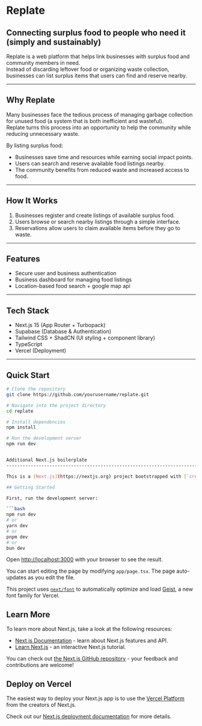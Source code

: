 # Replate

## Connecting surplus food to people who need it (simply and sustainably)

Replate is a web platform that helps link businesses with surplus food and community members in need.  
Instead of discarding leftover food or organizing waste collection, businesses can list surplus items that users can find and reserve nearby.

---

## Why Replate

Many businesses face the tedious process of managing garbage collection for unused food (a system that is both inefficient and wasteful).  
Replate turns this process into an opportunity to help the community while reducing unnecessary waste.

By listing surplus food:
- Businesses save time and resources while earning social impact points.
- Users can search and reserve available food listings nearby.
- The community benefits from reduced waste and increased access to food.

---

## How It Works

1. Businesses register and create listings of available surplus food.  
2. Users browse or search nearby listings through a simple interface.  
3. Reservations allow users to claim available items before they go to waste.

---

## Features

- Secure user and business authentication  
- Business dashboard for managing food listings  
- Location-based food search + google map api

---

## Tech Stack

- Next.js 15 (App Router + Turbopack)  
- Supabase (Database & Authentication)  
- Tailwind CSS + ShadCN (UI styling + component library)  
- TypeScript  
- Vercel (Deployment)

---

## Quick Start

```bash
# Clone the repository
git clone https://github.com/yourusername/replate.git

# Navigate into the project directory
cd replate

# Install dependencies
npm install

# Run the development server
npm run dev


Additional Next.js boilerplate
---------------------------------------------------------------------------------------------------------------------------------------

This is a [Next.js](https://nextjs.org) project bootstrapped with [`create-next-app`](https://nextjs.org/docs/app/api-reference/cli/create-next-app).

## Getting Started

First, run the development server:

```bash
npm run dev
# or
yarn dev
# or
pnpm dev
# or
bun dev
```

Open [http://localhost:3000](http://localhost:3000) with your browser to see the result.

You can start editing the page by modifying `app/page.tsx`. The page auto-updates as you edit the file.

This project uses [`next/font`](https://nextjs.org/docs/app/building-your-application/optimizing/fonts) to automatically optimize and load [Geist](https://vercel.com/font), a new font family for Vercel.

## Learn More

To learn more about Next.js, take a look at the following resources:

- [Next.js Documentation](https://nextjs.org/docs) - learn about Next.js features and API.
- [Learn Next.js](https://nextjs.org/learn) - an interactive Next.js tutorial.

You can check out [the Next.js GitHub repository](https://github.com/vercel/next.js) - your feedback and contributions are welcome!

## Deploy on Vercel

The easiest way to deploy your Next.js app is to use the [Vercel Platform](https://vercel.com/new?utm_medium=default-template&filter=next.js&utm_source=create-next-app&utm_campaign=create-next-app-readme) from the creators of Next.js.

Check out our [Next.js deployment documentation](https://nextjs.org/docs/app/building-your-application/deploying) for more details.
